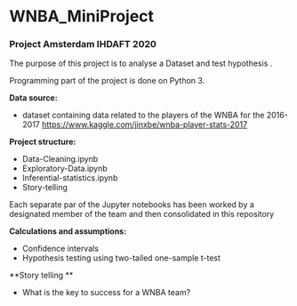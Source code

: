 # WNBA_MiniProject

### Project Amsterdam IHDAFT 2020

The purpose of this project is to analyse a Dataset and test hypothesis .

Programming part of the project is done on Python 3.

**Data source:**
- dataset containing data related to the players of the WNBA for the 2016-2017
  https://www.kaggle.com/jinxbe/wnba-player-stats-2017

**Project structure:**
- Data-Cleaning.ipynb
- Exploratory-Data.ipynb
- Inferential-statistics.ipynb
- Story-telling 

Each separate par of the Jupyter notebooks has been worked by a designated member of the team and then consolidated in this repository 

**Calculations and assumptions:**
- Confidence intervals
- Hypothesis testing using two-tailed one-sample t-test

**Story telling **
- What is the key to success for a WNBA team?

